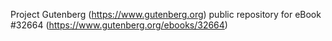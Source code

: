 Project Gutenberg (https://www.gutenberg.org) public repository for eBook #32664 (https://www.gutenberg.org/ebooks/32664)
